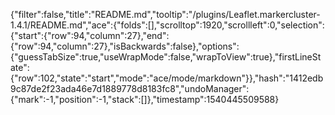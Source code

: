 {"filter":false,"title":"README.md","tooltip":"/plugins/Leaflet.markercluster-1.4.1/README.md","ace":{"folds":[],"scrolltop":1920,"scrollleft":0,"selection":{"start":{"row":94,"column":27},"end":{"row":94,"column":27},"isBackwards":false},"options":{"guessTabSize":true,"useWrapMode":false,"wrapToView":true},"firstLineState":{"row":102,"state":"start","mode":"ace/mode/markdown"}},"hash":"1412edb9c87de2f23ada46e7d1889778d8183fc8","undoManager":{"mark":-1,"position":-1,"stack":[]},"timestamp":1540445509588}